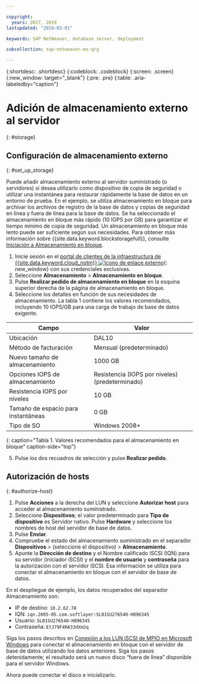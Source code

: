 ```yaml
---

copyright:
  years: 2017, 2019
lastupdated: "2019-03-01"

keywords: SAP NetWeaver, database server, deployment

subcollection: sap-netweaver-ms-qrg

---
```


{:shortdesc: .shortdesc}
{:codeblock: .codeblock}
{:screen: .screen}
{:new_window: target="_blank"}
{:pre: .pre}
{:table: .aria-labeledby="caption"}

# Adición de almacenamiento externo al servidor
{: #storage}

## Configuración de almacenamiento externo
{: #set_up_storage}

Puede añadir almacenamiento externo al servidor suministrado (o servidores) si desea utilizarlo como dispositivo de copia de seguridad o utilizar una instantánea para restaurar rápidamente la base de datos en un entorno de prueba. En el ejemplo, se utiliza almacenamiento en bloque para archivar los archivos de registro de la base de datos y copias de seguridad en línea y fuera de línea para la base de datos. Se ha seleccionado el almacenamiento en bloque más rápido (10 IOPS por GB) para garantizar el tiempo mínimo de copia de seguridad. Un almacenamiento en bloque más lento puede ser suficiente según sus necesidades. Para obtener más información sobre {{site.data.keyword.blockstoragefull}}, consulte [Iniciación a Almacenamiento en bloque](/docs/infrastructure/BlockStorage?topic=BlockStorage-GettingStarted).

1. Inicie sesión en el [portal de clientes de la infraestructura de {{site.data.keyword.cloud_notm}} ![Icono de enlace externo](../icons/launch-glyph.svg "Icono de enlace externo")](https://control.softlayer.com/){: new_window} con sus credenciales exclusivas.
2. Seleccione **Almacenamiento** > **Almacenamiento en bloque**.
3. Pulse **Realizar pedido de almacenamiento en bloque** en la esquina superior derecha de la página de almacenamiento en bloque.
4. Seleccione los detalles en función de sus necesidades de almacenamiento. La tabla 1 contiene los valores recomendados, incluyendo 10 IOPS/GB para una carga de trabajo de base de datos exigente.

|              Campo               |      Valor                                        |
| -------------------------------- | ------------------------------------------------- |
|Ubicación                          | DAL10                                             |
|Método de facturación                    | Mensual (predeterminado)                                 |
|Nuevo tamaño de almacenamiento                  | 1000 GB                                           |
|Opciones IOPS de almacenamiento              | Resistencia (IOPS por niveles) (predeterminado)                 |
|Resistencia IOPS por niveles             | 10 GB                                             |
|Tamaño de espacio para instantáneas               | 0 GB                                              |
|Tipo de SO                           | Windows 2008+                                     |
{: caption="Tabla 1. Valores recomendados para el almacenamiento en bloque" caption-side="top"}

5. Pulse los dos recuadros de selección y pulse **Realizar pedido**.

## Autorización de hosts
{: #authorize-host}

1. Pulse **Acciones** a la derecha del LUN y seleccione **Autorizar host** para acceder al almacenamiento suministrado.
2. Seleccione **Dispositivos**; el valor predeterminado para **Tipo de dispositivo** es Servidor nativo. Pulse **Hardware** y seleccione los nombres de host del servidor de base de datos.
3. Pulse **Enviar**.
4. Compruebe el estado del almacenamiento suministrado en el separador **Dispositivos** > (seleccione el dispositivo) > **Almacenamiento**.
5. Apunte la **Dirección de destino** y el Nombre calificado iSCSI (IQN) para su servidor (iniciador iSCSI) y el **nombre de usuario** y **contraseña** para la autorización con el servidor iSCSI. Esa información se utiliza para conectar el almacenamiento en bloque con el servidor de base de datos.

En el despliegue de ejemplo, los datos recuperados del separador Almacenamiento son:
   * IP de destino: `10.2.62.78`
   * IQN: `iqn.2005-05.com.softlayer:SL01SU276540-H896345`
   * Usuario: `SL01SU276540-H896345`
   * Contraseña: `EtJ79F4RA33dXm2q`

Siga los pasos descritos en [Conexión a los LUN iSCSI de MPIO en Microsoft Windows](/docs/infrastructure/BlockStorage?topic=BlockStorage-mountingWindows#mountingWindows) para conectar el almacenamiento en bloque con el servidor de base de datos utilizando los datos anteriores. Siga los pasos detenidamente; el resultado será un nuevo disco “fuera de línea” disponible para el servidor Windows.

Ahora puede conectar el disco e inicializarlo.

